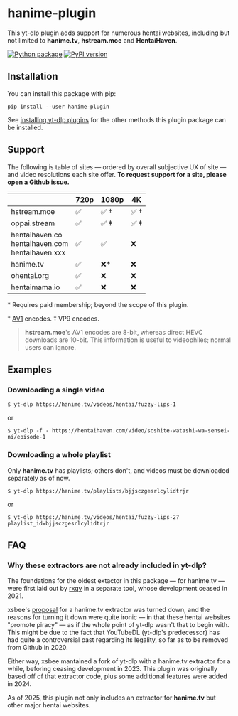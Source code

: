 # hanime-plugin

This yt-dlp plugin adds support for numerous hentai websites, including but not limited to **hanime.tv**, **hstream.moe** and **HentaiHaven**.

[![Python package](https://github.com/cynthia2006/hanime-plugin/actions/workflows/python-package.yml/badge.svg)](https://github.com/cynthia2006/hanime-plugin/actions/workflows/python-package.yml)
[![PyPI version](https://badge.fury.io/py/hanime-plugin.svg)](https://pypi.org/project/hanime-plugin/)

## Installation

You can install this package with pip:
```
pip install --user hanime-plugin
```

See [installing yt-dlp plugins](https://github.com/yt-dlp/yt-dlp#installing-plugins) for the other methods this plugin package can be installed.

## Support

The following is table of sites — ordered by overall subjective UX of site — and video resolutions each site offer. **To request support for a site, please open a Github issue.**

|                                                        | 720p               | 1080p                | 4K                   |
| ------------------------------------------------------ | ------------------ | -------------------- | -------------------- |
| hstream.moe                                            | :white_check_mark: | :white_check_mark: † | :white_check_mark: † |
| oppai.stream                                           | :white_check_mark: | :white_check_mark: ‡ | :white_check_mark: ‡ |
| hentaihaven.co<br/>hentaihaven.com<br/>hentaihaven.xxx | :white_check_mark: | :white_check_mark:   | :x:                  |
| hanime.tv                                              | :white_check_mark: | :x:*                 | :x:                  |
| ohentai.org                                            | :white_check_mark: | :x:                  | :x:                  |
| hentaimama.io                                          | :white_check_mark: | :x:                  | :x:                  |


\* Requires paid membership; beyond the scope of this plugin.

† [AV1](https://en.wikipedia.org/wiki/AV1) encodes. ‡ VP9 encodes.

> **hstream.moe**'s AV1 encodes are 8-bit, whereas direct HEVC downloads are 10-bit. This information is useful to videophiles; normal users can ignore.

## Examples

### Downloading a single video

```
$ yt-dlp https://hanime.tv/videos/hentai/fuzzy-lips-1
```

or 

```
$ yt-dlp -f - https://hentaihaven.com/video/soshite-watashi-wa-sensei-ni/episode-1
```

### Downloading a whole playlist

Only **hanime.tv** has playlists; others don't, and videos must be downloaded separately as of now.

```
$ yt-dlp https://hanime.tv/playlists/bjjsczgesrlcylidtrjr
```
or
```
$ yt-dlp https://hanime.tv/videos/hentai/fuzzy-lips-2?playlist_id=bjjsczgesrlcylidtrjr
```

## FAQ

### Why these extractors are not already included in yt-dlp?

The foundations for the oldest extactor in this package — for hanime.tv — were first laid out by [rxqv](https://github.com/rxqv/htv) in a separate tool, whose development ceased in 2021.

xsbee's [proposal](https://github.com/yt-dlp/yt-dlp/issues/4007) for a hanime.tv extractor was turned down, and the reasons for turning it down were quite ironic — in that these hentai websites "promote piracy" — as if the whole point of yt-dlp wasn't that to begin with. This might be due to the fact that YouTubeDL (yt-dlp's predecessor) has had quite a controversial past regarding its legality, so far as to be removed from Github in 2020.

Either way, xsbee mantained a fork of yt-dlp with a hanime.tv extractor for a while, beforing ceasing development in 2023. This plugin was originally based off of that extractor code, plus some additional features were added in 2024.

As of 2025, this plugin not only includes an extractor for **hanime.tv** but other major hentai websites. 

